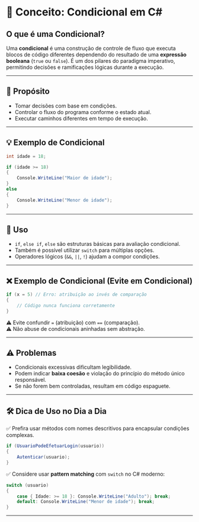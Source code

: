 
# 🧮 Conceito: Condicional em C#

## O que é uma Condicional?

Uma **condicional** é uma construção de controle de fluxo que executa blocos de código diferentes dependendo do resultado de uma **expressão booleana** (`true` ou `false`). É um dos pilares do paradigma imperativo, permitindo decisões e ramificações lógicas durante a execução.

---

## 🎯 Propósito

- Tomar decisões com base em condições.
- Controlar o fluxo do programa conforme o estado atual.
- Executar caminhos diferentes em tempo de execução.

---

## 💡 Exemplo de Condicional

```csharp
int idade = 18;

if (idade >= 18)
{
    Console.WriteLine("Maior de idade");
}
else
{
    Console.WriteLine("Menor de idade");
}
```

---

## 🧾 Uso

- `if`, `else if`, `else` são estruturas básicas para avaliação condicional.
- Também é possível utilizar `switch` para múltiplas opções.
- Operadores lógicos (`&&`, `||`, `!`) ajudam a compor condições.

---

## ❌ Exemplo de Condicional (Evite em Condicional)

```csharp
if (x = 5) // Erro: atribuição ao invés de comparação
{
    // Código nunca funciona corretamente
}
```

⚠️ Evite confundir `=` (atribuição) com `==` (comparação).  
⚠️ Não abuse de condicionais aninhadas sem abstração.

---

## ⚠️ Problemas

- Condicionais excessivas dificultam legibilidade.
- Podem indicar **baixa coesão** e violação do princípio do método único responsável.
- Se não forem bem controladas, resultam em código espaguete.

---

## 🛠️ Dica de Uso no Dia a Dia

✅ Prefira usar métodos com nomes descritivos para encapsular condições complexas.

```csharp
if (UsuarioPodeEfetuarLogin(usuario))
{
    Autenticar(usuario);
}
```

✅ Considere usar **pattern matching** com `switch` no C# moderno:

```csharp
switch (usuario)
{
    case { Idade: >= 18 }: Console.WriteLine("Adulto"); break;
    default: Console.WriteLine("Menor de idade"); break;
}
```

---
